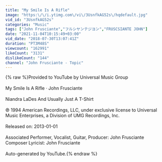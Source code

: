```yaml
---
title: "My Smile Is A Rifle"
image: "https:\/\/i.ytimg.com\/vi\/3UsnfkAG52s\/hqdefault.jpg"
vid_id: "3UsnfkAG52s"
categories: "Music"
tags: ["John Frusciante","フルシヤンテジヨン","FRUSCSIANTE JOHN"]
date: "2021-11-04T10:15:49+03:00"
vid_date: "2018-07-30T13:07:41Z"
duration: "PT3M48S"
viewcount: "162991"
likeCount: "3131"
dislikeCount: "144"
channel: "John Frusciante - Topic"
---
```

{% raw %}Provided to YouTube by Universal Music Group<br /><br />My Smile Is A Rifle · John Frusciante<br /><br />Niandra LaDes And Usually Just A T-Shirt<br /><br />℗ 1994 American Recordings, LLC, under exclusive license to Universal Music Enterprises, a Division of UMG Recordings, Inc.<br /><br />Released on: 2013-01-01<br /><br />Associated  Performer, Vocalist, Guitar, Producer: John Frusciante<br />Composer  Lyricist: John Frusciante<br /><br />Auto-generated by YouTube.{% endraw %}
